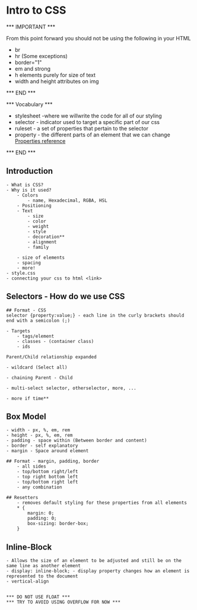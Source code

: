# Intro to CSS

*** IMPORTANT ***

From this point forward you should not be using the following in your HTML
- br
- hr (Some exceptions)
- border="1"
- em and strong
- h elements purely for size of text
- width and height attributes on img

*** END ***

*** Vocabulary ***

- stylesheet -where we willwrite the code for all of our styling
- selector - indicator used to target a specific part of our css
- ruleset - a set of properties that pertain to the selector
- property - the different parts of an element that we can change [Properties reference](https://www.w3schools.com/cssref/default.asp)

*** END ***

## Introduction
    - What is CSS?
    - Why is it used? 
        - Colors
            - name, Hexadecimal, RGBA, HSL
        - Positioning
        - Text
            - size
            - color
            - weight
            - style
            - decoration**
            - alignment
            - family

        - size of elements
        - spacing
        - more!
    - style.css
    - connecting your css to html <link>

## Selectors - How do we use CSS
    ## Format - CSS
    selector {property:value;} - each line in the curly brackets should end with a semicolon (;)
    
    - Targets
        - tags/element
        - classes - (container class)
        - ids

    Parent/Child relationship expanded

    - wildcard (Select all)

    - chaining Parent - Child

    - multi-select selector, otherselector, more, ...

    - more if time**

## Box Model
    - width - px, %, em, rem
    - height - px, %, em, rem
    - padding - space within (Between border and content)
    - border - self explanatory
    - margin - Space around element

    ## Format - margin, padding, border
        - all sides
        - top/bottom right/left
        - top right bottom left
        - top/bottom right left
        - any combination

    ## Resetters
        - removes default styling for these properties from all elements
        * {
            margin: 0;
            padding: 0;
            box-sizing: border-box;
        }

## Inline-Block

    - Allows the size of an element to be adjusted and still be on the same line as another element
    - display: inline-block; - display property changes how an element is represented to the document
    - vertical-align


    *** DO NOT USE FLOAT ***
    *** TRY TO AVOID USING OVERFLOW FOR NOW ***




